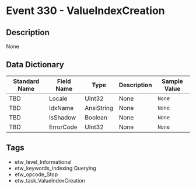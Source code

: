 # Event 330 - ValueIndexCreation

## Description
None

## Data Dictionary
|Standard Name|Field Name|Type|Description|Sample Value|
|---|---|---|---|---|
|TBD|Locale|UInt32|None|`None`|
|TBD|IdxName|AnsiString|None|`None`|
|TBD|IsShadow|Boolean|None|`None`|
|TBD|ErrorCode|UInt32|None|`None`|

## Tags
* etw_level_Informational
* etw_keywords_Indexing Querying
* etw_opcode_Stop
* etw_task_ValueIndexCreation